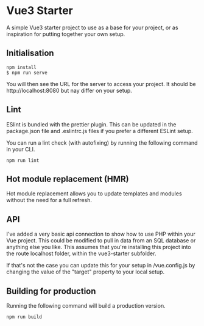 # Vue3 Starter
A simple Vue3 starter project to use as a base for your project, or as inspiration for putting together your own setup.

## Initialisation
```
npm install
$ npm run serve
```

You will then see the URL for the server to access your project. It should be http://localhost:8080 but nay differ on your setup.

## Lint ##
ESlint is bundled with the prettier plugin. This can be updated in the package.json file and .eslintrc.js files if you prefer a different ESLint setup.

You can run a lint check (with autofixing) by running the following command in your CLI.

```
npm run lint
```

## Hot module replacement (HMR)
Hot module replacement allows you to update templates and modules without the need for a full refresh.

## API ##
I've added a very basic api connection to show how to use PHP within your Vue project. This could be modified to pull in data from an SQL database or anything else you like. This assumes that you're installing this project into the route localhost folder, within the vue3-starter subfolder.

If that's not the case you can update this for your setup in /vue.config.js by changing the value of the "target" property to your local setup.

## Building for production ##
Running the following command will build a production version.

```
npm run build
```
